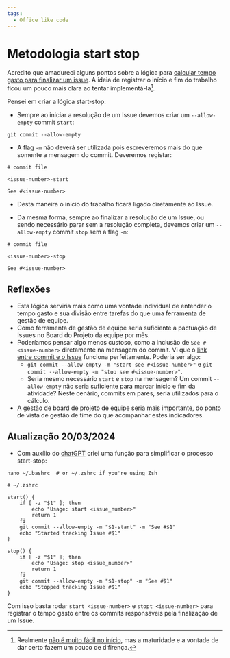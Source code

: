 ```yaml
---
tags:
  - Office like code
---
```


# Metodologia start stop

Acredito que amadureci alguns pontos sobre a lógica para [calcular tempo gasto para finalizar um issue](https://github.com/meadapt/planner/issues/25).
A ideia de registrar o início e fim do trabalho ficou um pouco mais clara ao tentar implementá-la[^1].

Pensei em criar a lógica start-stop:

- Sempre ao iniciar a resolução de um Issue devemos criar um `--allow-empty` commit `start`:

```
git commit --allow-empty
```

- A flag `-m` não deverá ser utilizada pois escreveremos mais do que somente a mensagem do commit.
Deveremos registar:

```
# commit file

<issue-number>-start

See #<issue-number>
```

- Desta maneira o início do trabalho ficará ligado diretamente ao Issue.

- Da mesma forma, sempre ao finalizar a resolução de um Issue, ou sendo necessário parar sem a resolução completa, devemos criar um `--allow-empty` commit `stop` sem a flag `-m`:

```
# commit file

<issue-number>-stop

See #<issue-number>
```

## Reflexões

- Esta lógica serviria mais como uma vontade individual de entender o tempo gasto e sua divisão entre tarefas do que uma ferramenta de gestão de equipe.
- Como ferramenta de gestão de equipe seria suficiente a pactuação de Issues no Board do Projeto da equipe por mês.
- Poderíamos pensar algo menos custoso, como a inclusão de `See #<issue-number>` diretamente na mensagem do commit.
Vi que o [link entre commit e o Issue](https://github.com/gabrielbdornass/frictionless-drescribe-tutorial/issues/1) funciona perfeitamente.
Poderia ser algo:
    - `git commit --allow-empty -m "start see #<issue-number>"` e `git commit --allow-empty -m "stop see #<issue-number>"`.
    - Seria mesmo necessário `start` e `stop` na mensagem? Um commit `--allow-empty` não seria suficiente para marcar início e fim da atividade?
    Neste cenário, commits em pares, seria utilizados para o cálculo.
- A gestão de board de projeto de equipe seria mais importante, do ponto de vista de gestão de time do que acompanhar estes indicadores.

## Atualização 20/03/2024

- Com auxílio do [chatGPT](https://chatgpt.com/c/67da1c49-4f24-8003-8bbc-1cc5a1188f8a) criei uma função para simplificar o processo start-stop:

```
nano ~/.bashrc  # or ~/.zshrc if you're using Zsh

# ~/.zshrc

start() {
    if [ -z "$1" ]; then
        echo "Usage: start <issue_number>"
        return 1
    fi
    git commit --allow-empty -m "$1-start" -m "See #$1"
    echo "Started tracking Issue #$1"
}

stop() {
    if [ -z "$1" ]; then
        echo "Usage: stop <issue_number>"
        return 1
    fi
    git commit --allow-empty -m "$1-stop" -m "See #$1"
    echo "Stopped tracking Issue #$1"
}
```

Com isso basta rodar `start <issue-number>` e `stopt <issue-number>` para registrar o tempo gasto entre os commits responsáveis pela finalização de um Issue.

[^1]: Realmente [não é muito fácil no início](https://github.com/meadapt/planner/issues/25#issuecomment-2387357354), mas a maturidade e a vontade de dar certo fazem um pouco de difirença.
